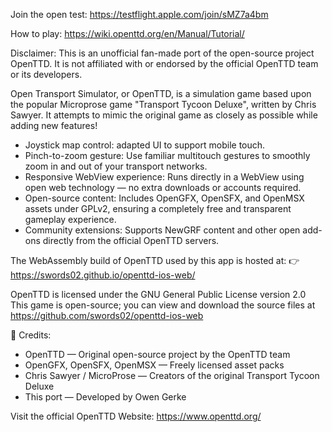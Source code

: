 Join the open test: https://testflight.apple.com/join/sMZ7a4bm

How to play: https://wiki.openttd.org/en/Manual/Tutorial/

Disclaimer: This is an unofficial fan-made port of the open-source project OpenTTD.
It is not affiliated with or endorsed by the official OpenTTD team or its developers.

Open Transport Simulator, or OpenTTD, is a simulation game based upon the popular Microprose game "Transport Tycoon Deluxe", written by Chris Sawyer. It attempts to mimic the original game as closely as possible while adding new features!

- Joystick map control: adapted UI to support mobile touch.
- Pinch-to-zoom gesture: Use familiar multitouch gestures to smoothly zoom in and out of your transport networks.
- Responsive WebView experience: Runs directly in a WebView using open web technology — no extra downloads or accounts required.
- Open-source content: Includes OpenGFX, OpenSFX, and OpenMSX assets under GPLv2, ensuring a completely free and transparent gameplay experience.
- Community extensions: Supports NewGRF content and other open add-ons directly from the official OpenTTD servers.

The WebAssembly build of OpenTTD used by this app is hosted at:
👉 https://swords02.github.io/openttd-ios-web/

OpenTTD is licensed under the GNU General Public License version 2.0
This game is open-source; you can view and download the source files at https://github.com/swords02/openttd-ios-web

🧩 Credits:
- OpenTTD — Original open-source project by the OpenTTD team
- OpenGFX, OpenSFX, OpenMSX — Freely licensed asset packs
- Chris Sawyer / MicroProse — Creators of the original Transport Tycoon Deluxe
- This port — Developed by Owen Gerke

Visit the official OpenTTD Website: https://www.openttd.org/
